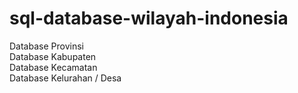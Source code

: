 # sql-database-wilayah-indonesia
Database Provinsi<br>
Database Kabupaten<br>
Database Kecamatan<br>
Database Kelurahan / Desa<br>
